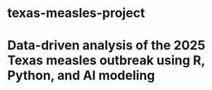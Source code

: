 # texas-measles-project
# Data-driven analysis of the 2025 Texas measles outbreak using R, Python, and AI modeling